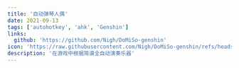```yaml
---
title: '自动弹琴人偶'
date: 2021-09-13
tags: ['autohotkey', 'ahk', 'Genshin']
links:
  github: 'https://github.com/Nigh/DoMiSo-genshin'
icon: 'https://raw.githubusercontent.com/Nigh/DoMiSo-genshin/refs/heads/genshin/logo.png'
description: '在游戏中根据简谱全自动演奏乐器'
---
```

